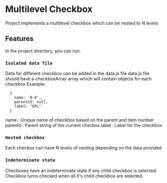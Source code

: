 # Multilevel Checkbox

Project implements a multilevel checkbox which can be nested to N levels

## Features

In the project directory, you can run:

### `Isolated data file`

Data for different checkbox can be added in the data.js file
data.js file should have a checkboxArray array which will contain objects for each checkbox
Example:
```
  {
    name: '0-0',
    parentId: null,
    label: "EPL"
  }
```
name : Unique name of checkbox based on the parent and item number
parenId : Parent string of the current checbox
label : Label for the checkbox 

### `Nested checkbox`

Each checbox can have N levels of nesting depending on the data provided

### `Indeterminate state`

Checboxes have an indeterminate state if any child checkbox is selected.
Checkbox turns checked when all it's child checkbox are selected.


